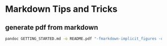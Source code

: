 # Markdown Tips and Tricks

## generate pdf from markdown
```sh
pandoc GETTING_STARTED.md -o README.pdf "-fmarkdown-implicit_figures -o" --from=markdown --toc --highlight-style=espresso
```